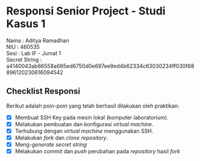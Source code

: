 # Responsi Senior Project - Studi Kasus 1

Nama : Aditya Ramadhan  
NIU : 460535  
Sesi : Lab IF - Jumat 1  
Secret String : a4140043ab66558a685ed6750d0e697ee9ed4b62334c63030234ff030f68896120230616094542

## Checklist Responsi

Berikut adalah poin-poin yang telah berhasil dilakukan oleh praktikan:

- [x] Membuat SSH Key pada mesin lokal (komputer laboratorium).
- [x] Melakukan pembuatan dan konfigurasi _virtual machine_.
- [x] Terhubung dengan _virtual machine_ menggunakan SSH.
- [x] Melakukan _fork_ dan _clone_ _repository_.
- [x] Meng-_generate_ _secret string_
- [x] Melakukan _commit_ dan _push_ perubahan pada _repository_ hasil _fork_
